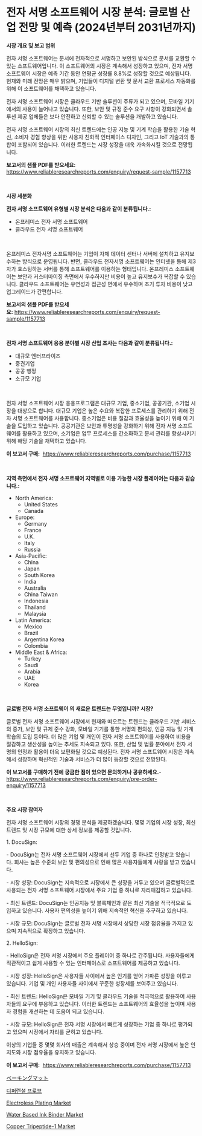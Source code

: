 <p><h1>전자 서명 소프트웨어 시장 분석: 글로벌 산업 전망 및 예측 (2024년부터 2031년까지)</h1></p><p><strong>시장 개요 및 보고 범위</strong></p>
<p><p>전자 서명 소프트웨어는 문서에 전자적으로 서명하고 보안된 방식으로 문서를 교환할 수있는 소프트웨어입니다. 이 소프트웨어의 시장은 계속해서 성장하고 있으며, 전자 서명 소프트웨어 시장은 예측 기간 동안 연평균 성장률 8.8%로 성장할 것으로 예상됩니다. 현재와 미래 전망은 매우 밝으며, 기업들이 디지털 변환 및 문서 교환 프로세스 자동화를 위해 이 소프트웨어를 채택하고 있습니다.</p><p>전자 서명 소프트웨어 시장은 클라우드 기반 솔루션이 주류가 되고 있으며, 모바일 기기에서의 사용이 늘어나고 있습니다. 또한, 보안 및 규정 준수 요구 사항이 강화되면서 솔루션 제공 업체들은 보다 안전하고 신뢰할 수 있는 솔루션을 개발하고 있습니다.</p><p>전자 서명 소프트웨어 시장의 최신 트렌드에는 인공 지능 및 기계 학습을 활용한 기술 혁신, 소비자 경험 향상을 위한 사용자 친화적 인터페이스 디자인, 그리고 IoT 기술과의 통합이 포함되어 있습니다. 이러한 트렌드는 시장 성장을 더욱 가속화시킬 것으로 전망됩니다.</p></p>
<p><strong>보고서의 샘플 PDF를 받으세요:</strong> <a href="https://www.reliableresearchreports.com/enquiry/request-sample/1157713">https://www.reliableresearchreports.com/enquiry/request-sample/1157713</a></p>
<p>&nbsp;</p>
<p><strong>시장 세분화</strong></p>
<p><strong>전자 서명 소프트웨어 유형별 시장 분석은 다음과 같이 분류됩니다.:</strong></p>
<p><ul><li>온프레미스 전자 서명 소프트웨어</li><li>클라우드 전자 서명 소프트웨어</li></ul></p>
<p>&nbsp;</p>
<p><p>온프레미스 전자서명 소프트웨어는 기업이 자체 데이터 센터나 서버에 설치하고 유지보수하는 방식으로 운영됩니다. 반면, 클라우드 전자서명 소프트웨어는 인터넷을 통해 제3자가 호스팅하는 서버를 통해 소프트웨어를 이용하는 형태입니다. 온프레미스 소프트웨어는 보안과 커스터마이징 측면에서 우수하지만 비용이 높고 유지보수가 복잡할 수 있습니다. 클라우드 소프트웨어는 유연성과 접근성 면에서 우수하며 초기 투자 비용이 낮고 업그레이드가 간편합니다.</p></p>
<p><strong>보고서의 샘플 PDF를 받으세요:</strong>&nbsp;<a href="https://www.reliableresearchreports.com/enquiry/request-sample/1157713">https://www.reliableresearchreports.com/enquiry/request-sample/1157713</a></p>
<p>&nbsp;</p>
<p><strong> 전자 서명 소프트웨어 응용 분야별 시장 산업 조사는 다음과 같이 분류됩니다.:</strong></p>
<p><ul><li>대규모 엔터프라이즈</li><li>중견기업</li><li>공공 행정</li><li>소규모 기업</li></ul></p>
<p>&nbsp;</p>
<p><p>전자 서명 소프트웨어 시장 응용프로그램은 대규모 기업, 중소기업, 공공기관, 소기업 시장을 대상으로 합니다. 대규모 기업은 높은 수요와 복잡한 프로세스를 관리하기 위해 전자 서명 소프트웨어를 사용합니다. 중소기업은 비용 절감과 효율성을 높이기 위해 이 기술을 도입하고 있습니다. 공공기관은 보안과 투명성을 강화하기 위해 전자 서명 소프트웨어를 활용하고 있으며, 소기업은 업무 프로세스를 간소화하고 문서 관리를 향상시키기 위해 해당 기술을 채택하고 있습니다.</p></p>
<p><strong>이 보고서 구매:</strong>&nbsp; <a href="https://www.reliableresearchreports.com/purchase/1157713">https://www.reliableresearchreports.com/purchase/1157713</a></p>
<p>&nbsp;</p>
<p><strong>지역 측면에서 전자 서명 소프트웨어 지역별로 이용 가능한 시장 플레이어는 다음과 같습니다.:</strong></p>
<p><ul>
    <li>
        North America:
        <ul>
            <li>United States</li>
            <li>Canada</li>
        </ul>
    </li>
    <li>
        Europe:
        <ul>
            <li>Germany</li>
            <li>France</li>
            <li>U.K.</li>
            <li>Italy</li>
            <li>Russia</li>
        </ul>
    </li>
    <li>
        Asia-Pacific:
        <ul>
            <li>China</li>
            <li>Japan</li>
            <li>South Korea</li>
            <li>India</li>
            <li>Australia</li>
            <li>China Taiwan</li>
            <li>Indonesia</li>
            <li>Thailand</li>
            <li>Malaysia</li>
        </ul>
    </li>
    <li>
        Latin America:
        <ul>
            <li>Mexico</li>
            <li>Brazil</li>
            <li>Argentina Korea</li>
            <li>Colombia</li>
        </ul>
    </li>
    <li>
        Middle East & Africa:
        <ul>
            <li>Turkey</li>
            <li>Saudi</li>
            <li>Arabia</li>
            <li>UAE</li>
            <li>Korea</li>
        </ul>
    </li>
    </ul></p>
<p>&nbsp;</p>
<p><strong>글로벌 전자 서명 소프트웨어 의 새로운 트렌드는 무엇입니까? 시장?</strong></p>
<p><p>글로벌 전자 서명 소프트웨어 시장에서 현재와 떠오르는 트렌드는 클라우드 기반 서비스의 증가, 보안 및 규제 준수 강화, 모바일 기기를 통한 서명의 편의성, 인공 지능 및 기계 학습의 도입 등이다. 더 많은 기업 및 개인이 전자 서명 소프트웨어를 사용하여 비용을 절감하고 생산성을 높이는 추세도 지속되고 있다. 또한, 산업 및 법률 분야에서 전자 서명의 인정과 활용이 더욱 보편화될 것으로 예상된다. 전자 서명 소프트웨어 시장은 계속해서 성장하며 혁신적인 기술과 서비스가 더 많이 등장할 것으로 전망된다.</p></p>
<p><strong>이 보고서를 구매하기 전에 궁금한 점이 있으면 문의하거나 공유하세요.</strong>- <a href="https://www.reliableresearchreports.com/enquiry/pre-order-enquiry/1157713">https://www.reliableresearchreports.com/enquiry/pre-order-enquiry/1157713</a></p>
<p>&nbsp;</p>
<p><strong>주요 시장 참여자</strong></p>
<p><p>전자 서명 소프트웨어 시장의 경쟁 분석을 제공하겠습니다. 몇몇 기업의 시장 성장, 최신 트렌드 및 시장 규모에 대한 상세 정보를 제공할 것입니다.</p><p>1. DocuSign:</p><p>- DocuSign는 전자 서명 소프트웨어 시장에서 선두 기업 중 하나로 인정받고 있습니다. 회사는 높은 수준의 보안 및 편의성으로 인해 많은 사용자들에게 사랑을 받고 있습니다. </p><p>- 시장 성장: DocuSign는 지속적으로 시장에서 큰 성장을 거두고 있으며 글로벌적으로 사용되는 전자 서명 소프트웨어 시장에서 주요 기업 중 하나로 자리매김하고 있습니다.</p><p>- 최신 트렌드: DocuSign는 인공지능 및 블록체인과 같은 최신 기술을 적극적으로 도입하고 있습니다. 사용자 편의성을 높이기 위해 지속적인 혁신을 추구하고 있습니다.</p><p>- 시장 규모: DocuSign는 글로벌 전자 서명 시장에서 상당한 시장 점유율을 가지고 있으며 지속적으로 확장하고 있습니다.</p><p>2. HelloSign:</p><p>- HelloSign은 전자 서명 시장에서 주요 플레이어 중 하나로 간주됩니다. 사용자들에게 직관적이고 쉽게 사용할 수 있는 인터페이스로 소프트웨어를 제공하고 있습니다.</p><p>- 시장 성장: HelloSign은 사용자들 사이에서 높은 인기를 얻어 가파른 성장을 이루고 있습니다. 기업 및 개인 사용자들 사이에서 꾸준한 성장세를 보여주고 있습니다.</p><p>- 최신 트렌드: HelloSign은 모바일 기기 및 클라우드 기술을 적극적으로 활용하여 사용자들의 요구에 부응하고 있습니다. 이러한 트렌드는 소프트웨어의 효율성을 높이며 사용자 경험을 개선하는 데 도움이 되고 있습니다.</p><p>- 시장 규모: HelloSign은 전자 서명 시장에서 빠르게 성장하는 기업 중 하나로 평가되고 있으며 시장에서 자리를 굳히고 있습니다. </p><p>이상의 기업들 중 몇몇 회사의 매출은 계속해서 상승 중이며 전자 서명 시장에서 높은 인지도와 시장 점유율을 유지하고 있습니다.</p></p>
<p><strong>이 보고서 구매:</strong>&nbsp;&nbsp;<a href="https://www.reliableresearchreports.com/purchase/1157713">https://www.reliableresearchreports.com/purchase/1157713</a></p>
<p><p><a href="https://github.com/mreklxf44233/Market-Research-Report-List-1/blob/main/6539587191067.md">ベーキングマット</a></p><p><a href="https://github.com/oajzkywllm460/Market-Research-Report-List-1/blob/main/8665807190912.md">디퍼런셜 프로브</a></p><p><a href="https://github.com/provorikovar/Market-Research-Report-List-3/blob/main/electroless-plating-market.md">Electroless Plating Market</a></p><p><a href="https://view.publitas.com/reportprime-1/water-based-ink-binder-market-dynamics-2023-2030-also-about-its-market-trends-projections-and-opportunities/">Water Based Ink Binder Market</a></p><p><a href="https://issuu.com/reportprime-2/docs/copper-tripeptide-1-market-size-2030.pptx">Copper Tripeptide-1 Market</a></p></p>
